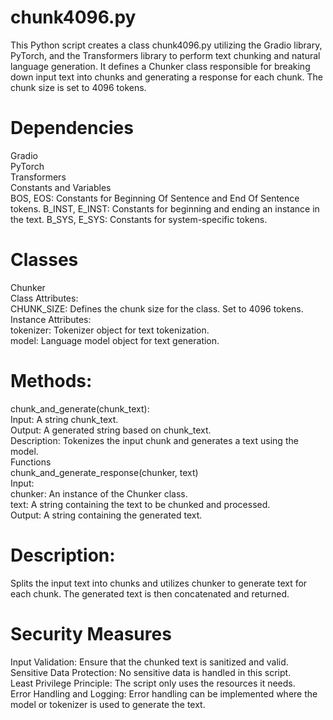 # chunk4096.py<br />
This Python script creates a class chunk4096.py utilizing the Gradio library, PyTorch, and the Transformers library to perform text chunking and natural language generation. It defines a Chunker class responsible for breaking down input text into chunks and generating a response for each chunk. The chunk size is set to 4096 tokens.<br />

# Dependencies<br />
Gradio<br />
PyTorch<br />
Transformers<br />
Constants and Variables<br />
BOS, EOS: Constants for Beginning Of Sentence and End Of Sentence tokens.
B_INST, E_INST: Constants for beginning and ending an instance in the text.
B_SYS, E_SYS: Constants for system-specific tokens.<br />
# Classes<br />
Chunker<br />
Class Attributes:<br />
CHUNK_SIZE: Defines the chunk size for the class. Set to 4096 tokens.<br />
Instance Attributes:<br />
tokenizer: Tokenizer object for text tokenization.<br />
model: Language model object for text generation.<br />
# Methods:<br />
chunk_and_generate(chunk_text):<br />
Input: A string chunk_text.<br />
Output: A generated string based on chunk_text.<br />
Description: Tokenizes the input chunk and generates a text using the model.<br />
Functions<br />
chunk_and_generate_response(chunker, text)<br />
Input:<br />
chunker: An instance of the Chunker class.<br />
text: A string containing the text to be chunked and processed.<br />
Output: A string containing the generated text.<br />
# Description: 
Splits the input text into chunks and utilizes chunker to generate text for each chunk. The generated text is then concatenated and returned.<br />
# Security Measures<br />
Input Validation: Ensure that the chunked text is sanitized and valid.<br />
Sensitive Data Protection: No sensitive data is handled in this script.<br />
Least Privilege Principle: The script only uses the resources it needs.<br />
Error Handling and Logging: Error handling can be implemented where the model or tokenizer is used to generate the text.<br />
